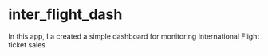 # inter_flight_dash
In this app, I a created a simple dashboard for monitoring International Flight ticket sales
